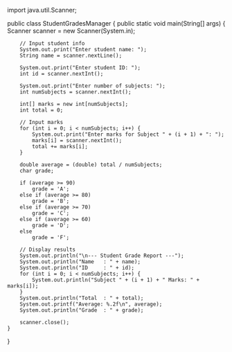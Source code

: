 import java.util.Scanner;

public class StudentGradesManager {
    public static void main(String[] args) {
        Scanner scanner = new Scanner(System.in);

        // Input student info
        System.out.print("Enter student name: ");
        String name = scanner.nextLine();

        System.out.print("Enter student ID: ");
        int id = scanner.nextInt();

        System.out.print("Enter number of subjects: ");
        int numSubjects = scanner.nextInt();

        int[] marks = new int[numSubjects];
        int total = 0;

        // Input marks
        for (int i = 0; i < numSubjects; i++) {
            System.out.print("Enter marks for Subject " + (i + 1) + ": ");
            marks[i] = scanner.nextInt();
            total += marks[i];
        }

        double average = (double) total / numSubjects;
        char grade;

        if (average >= 90)
            grade = 'A';
        else if (average >= 80)
            grade = 'B';
        else if (average >= 70)
            grade = 'C';
        else if (average >= 60)
            grade = 'D';
        else
            grade = 'F';

        // Display results
        System.out.println("\n--- Student Grade Report ---");
        System.out.println("Name   : " + name);
        System.out.println("ID     : " + id);
        for (int i = 0; i < numSubjects; i++) {
            System.out.println("Subject " + (i + 1) + " Marks: " + marks[i]);
        }
        System.out.println("Total  : " + total);
        System.out.printf("Average: %.2f\n", average);
        System.out.println("Grade  : " + grade);

        scanner.close();
    }
}
